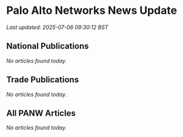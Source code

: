 # Palo Alto Networks News Update

_Last updated: 2025-07-06 09:30:12 BST_

## National Publications

_No articles found today._
## Trade Publications

_No articles found today._
## All PANW Articles

_No articles found today._
